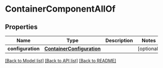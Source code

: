 # ContainerComponentAllOf

## Properties
Name | Type | Description | Notes
------------ | ------------- | ------------- | -------------
**configuration** | [**ContainerConfiguration**](ContainerConfiguration.md) |  | [optional] 

[[Back to Model list]](../README.md#documentation-for-models) [[Back to API list]](../README.md#documentation-for-api-endpoints) [[Back to README]](../README.md)


